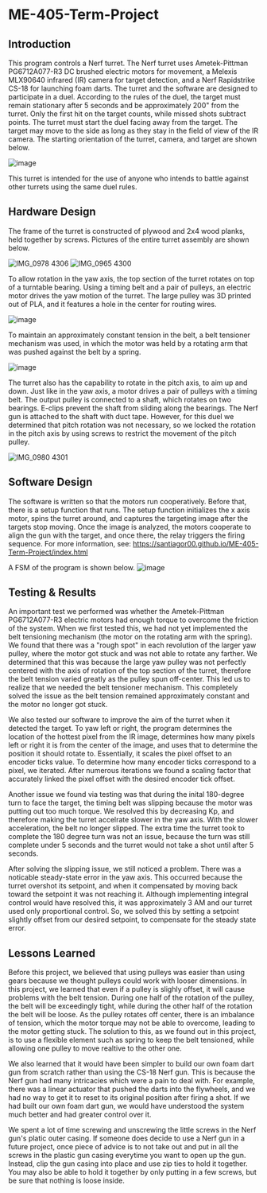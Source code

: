 # ME-405-Term-Project


## Introduction

This program controls a Nerf turret. The Nerf turret uses Ametek-Pittman PG6712A077-R3 DC brushed electric motors for movement, a Melexis MLX90640 infrared (IR) camera for target detection, and a Nerf Rapidstrike CS-18 for launching foam darts. The turret and the software are designed to participate in a duel. According to the rules of the duel, the target must remain stationary after 5 seconds and be approximately 200" from the turret. Only the first hit on the target counts, while missed shots subtract points. The turret must start the duel facing away from the target. The target may move to the side as long as they stay in the field of view of the IR camera. The starting orientation of the turret, camera, and target are shown below. 

![image](https://user-images.githubusercontent.com/91160149/226514788-aae2918d-4371-4c49-b76a-7a5b6c7b3d77.png)

This turret is intended for the use of anyone who intends to battle against other turrets using the same duel rules.

## Hardware Design

The frame of the turret is constructed of plywood and 2x4 wood planks, held together by screws.
Pictures of the entire turret assembly are shown below.

![IMG_0978 4306](https://user-images.githubusercontent.com/91160149/226517562-6e7b5019-93d5-45b8-b0d3-6c8df30d8273.jpg)
![IMG_0965 4300](https://user-images.githubusercontent.com/91160149/226517597-f2b2bd48-6b48-4603-8f99-092c77d7a852.jpg)

To allow rotation in the yaw axis, the top section of the turret rotates on top of a turntable bearing. Using a timing belt and a pair of pulleys, an electric motor drives the yaw motion of the turret. The large pulley was 3D printed out of PLA, and it features a hole in the center for routing wires.

![image](https://user-images.githubusercontent.com/91160149/226525194-70feef28-60af-4617-b5fe-60fd81dc53e9.png)


To maintain an approximately constant tension in the belt, a belt tensioner mechanism was used, in which the motor was held by a rotating arm that was pushed against the belt by a spring.

![image](https://user-images.githubusercontent.com/91160149/226522303-68ab5de8-ac42-4557-be9e-6a7a9c2abb6c.png)

The turret also has the capability to rotate in the pitch axis, to aim up and down. Just like in the yaw axis, a motor drives a pair of pulleys with a timing belt. The output pulley is connected to a shaft, which rotates on two bearings. E-clips prevent the shaft from sliding along the bearings. The Nerf gun is attached to the shaft with duct tape. However, for this duel we determined that pitch rotation was not necessary, so we locked the rotation in the pitch axis by using screws to restrict the movement of the pitch pulley.

![IMG_0980 4301](https://user-images.githubusercontent.com/91160149/226521803-4845d1dd-e31d-4bd3-93f4-d58bd758e9f7.jpg)

## Software Design

The software is written so that the motors run cooperatively. Before that, there is a setup function that runs. The setup function initializes the x axis motor, spins the turret around, and captures the targeting image after the targets stop moving. Once the image is analyzed, the motors cooperate to align the gun with the target, and once there, the relay triggers the firing sequence. For more information, see: https://santiagor00.github.io/ME-405-Term-Project/index.html

A FSM of the program is shown below.
![image](https://user-images.githubusercontent.com/91160149/226537104-cdc611df-347f-4230-b75e-823ad22c9f79.png)


## Testing & Results
An important test we performed was whether the Ametek-Pittman PG6712A077-R3 electric motors had enough torque to overcome the friction of the system. When we first tested this, we had not yet implemented the belt tensioning mechanism (the motor on the rotating arm with the spring). We found that there was a "rough spot" in each revolution of the larger yaw pulley, where the motor got stuck and was not able to rotate any farther. We determined that this was because the large yaw pulley was not perfectly centered with the axis of rotation of the top section of the turret, therefore the belt tension varied greatly as the pulley spun off-center. This led us to realize that we needed the belt tensioner mechanism. This completely solved the issue as the belt tension remained approximately constant and the motor no longer got stuck.

We also tested our software to improve the aim of the turret when it detected the target. To yaw left or right, the program determines the location of the hottest pixel from the IR image, determines how many pixels left or right it is from the center of the image, and uses that to determine the position it should rotate to. Essentially, it scales the pixel offset to an encoder ticks value. To determine how many encoder ticks correspond to a pixel, we iterated. After numerous iterations we found a scaling factor that accurately linked the pixel offset with the desired encoder tick offset.


Another issue we found via testing was that during the inital 180-degree turn to face the target, the timing belt was slipping because the motor was putting out too much torque. We resolved this by decreasing Kp, and therefore making the turret accelrate slower in the yaw axis. With the slower acceleration, the belt no longer slipped. The extra time the turret took to complete the 180 degree turn was not an issue, because the turn was still complete under 5 seconds and the turret would not take a shot until after 5 seconds.

After solving the slipping issue, we still noticed a problem. There was a noticable steady-state error in the yaw axis. This occurred because the turret overshot its setpoint, and when it compensated by moving back toward the setpoint it was not reaching it. Although implementing integral control would have resolved this, it was approximately 3 AM and our turret used only proportional control. So, we solved this by setting a setpoint slightly offset from our desired setpoint, to compensate for the steady state error.

## Lessons Learned

Before this project, we believed that using pulleys was easier than using gears because we thought pulleys could work with looser dimensions. In this project, we learned that even if a pulley is slighly offset, it will cause problems with the belt tension. During one half of the rotation of the pulley, the belt will be exceedingly tight, while during the other half of the rotation the belt will be loose. As the pulley rotates off center, there is an imbalance of tension, which the motor torque may not be able to overcome, leading to the motor getting stuck. The solution to this, as we found out in this project, is to use a flexible element such as spring to keep the belt tensioned, while allowing one pulley to move realtive to the other one.

We also learned that it would have been simpler to build our own foam dart gun from scratch rather than using the CS-18 Nerf gun. This is because the Nerf gun had many intricacies which were a pain to deal with. For example, there was a linear actuator that pushed the darts into the flywheels, and we had no way to get it to reset to its original position after firing a shot. If we had built our own foam dart gun, we would have understood the system much better and had greater control over it. 

We spent a lot of time screwing and unscrewing the little screws in the Nerf gun's platic outer casing. If someone does decide to use a Nerf gun in a future project, once piece of advice is to not take out and put in all the screws in the plastic gun casing everytime you want to open up the gun. Instead, clip the gun casing into place and use zip ties to hold it together. You may also be able to hold it together by only putting in a few screws, but be sure that nothing is loose inside.
